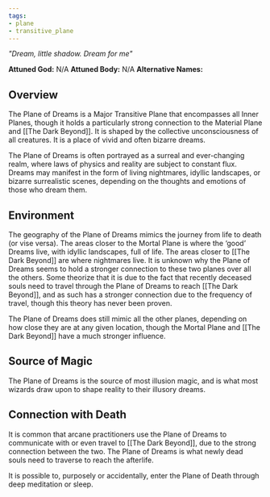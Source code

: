 ```yaml
---
tags:
- plane
- transitive_plane
---
```

*"Dream, little shadow. Dream for me"*

**Attuned God:** N/A
**Attuned Body:** N/A
**Alternative Names:** 
## Overview
The Plane of Dreams is a Major Transitive Plane that encompasses all Inner Planes, though it holds a particularly strong connection to the Material Plane and [[The Dark Beyond]]. It is shaped by the collective unconsciousness of all creatures. It is a place of vivid and often bizarre dreams.

The Plane of Dreams is often portrayed as a surreal and ever-changing realm, where laws of physics and reality are subject to constant flux. Dreams may manifest in the form of living nightmares, idyllic landscapes, or bizarre surrealistic scenes, depending on the thoughts and emotions of those who dream them.
## Environment
The geography of the Plane of Dreams mimics the journey from life to death (or vise versa). The areas closer to the Mortal Plane is where the ‘good’ Dreams live, with idyllic landscapes, full of life. The areas closer to [[The Dark Beyond]] are where nightmares live. It is unknown why the Plane of Dreams seems to hold a stronger connection to these two planes over all the others. Some theorize that it is due to the fact that recently deceased souls need to travel through the Plane of Dreams to reach [[The Dark Beyond]], and as such has a stronger connection due to the frequency of travel, though this theory has never been proven.

The Plane of Dreams does still mimic all the other planes, depending on how close they are at any given location, though the Mortal Plane and [[The Dark Beyond]] have a much stronger influence.
## Source of Magic
The Plane of Dreams is the source of most illusion magic, and is what most wizards draw upon to shape reality to their illusory dreams.
## Connection with Death
It is common that arcane practitioners use the Plane of Dreams to communicate with or even travel to [[The Dark Beyond]], due to the strong connection between the two. The Plane of Dreams is what newly dead souls need to traverse to reach the afterlife.

It is possible to, purposely or accidentally, enter the Plane of Death through deep meditation or sleep.